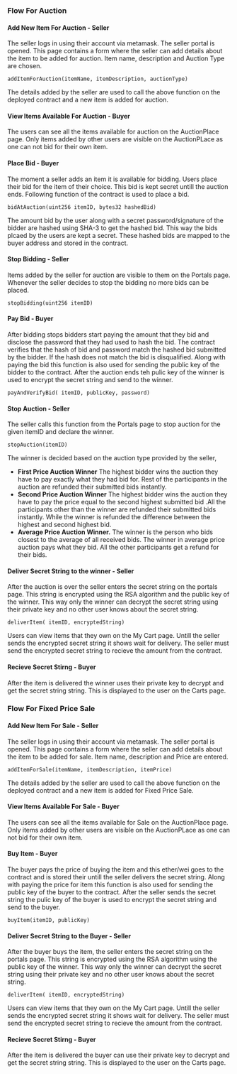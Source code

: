 
### Flow For Auction
#### Add New Item For Auction - Seller
The seller logs in using their account via metamask. The seller portal is opened. This page contains a form where the seller can add details about the item to be added for auction. Item name, description and Auction Type are chosen. 

    addItemForAuction(itemName, itemDescription, auctionType)
The details added by the seller are used to call the above function on the deployed contract and a new item is added for auction.   

#### View Items Available For Auction - Buyer

The users can see all the items available for auction on the AuctionPlace page. Only items added by other users are visible on the AuctionPLace as one can not bid for their own item.

#### Place Bid - Buyer

The moment a seller adds an item it is available for bidding. Users place their bid for the item of their choice. This bid is kept secret untill the auction ends. Following function of the contract is used to place a bid.

    bidAtAuction(uint256 itemID, bytes32 hashedBid)

The amount bid by the user along with a secret password/signature of the bidder are hashed using SHA-3 to get the hashed bid. This way the bids plcaed by the users are kept a secret. These hashed bids are mapped to the buyer address and stored in the contract. 

#### Stop Bidding - Seller

Items added by the seller for auction are visible to them on the Portals page. Whenever the seller decides to stop the bidding no more bids can be placed.

    stopBidding(uint256 itemID)

#### Pay Bid - Buyer

After bidding stops bidders start paying the amount that they bid and disclose the password that they had used to hash the bid. The contract verifies that the hash of bid and password match the hashed bid submitted by the bidder. If the hash does not match the bid is disqualified. Along with paying the bid this function is also used for sending the public key of the bidder to the contract. After the auction ends teh pulic key of the winner is used to encrypt the secret string and send to the winner. 

    payAndVerifyBid( itemID, publicKey, password)


#### Stop Auction - Seller

The seller calls this function from the Portals page to stop auction for the given itemID and declare the winner. 

    stopAuction(itemID) 

The winner is decided based on the auction type provided by the seller, 
- **First Price Auction Winner**
    The highest bidder wins the auction they have to pay exactly what they had bid for. Rest of the participants in the auction are refunded their submitted bids instantly.    
- **Second Price Auction Winner**
    The highest bidder wins the auction they have to pay the price equal to the second highest submitted bid .All the participants other than the winner are refunded their submitted bids instantly. While the winner is refunded the difference between the highest and second highest bid.    
- **Average Price Auction Winner.**
    The winner is the person who bids closest to the average of all received bids. The winner in average price auction pays what they bid. All the other participants get a refund for their bids.

#### Deliver Secret String to the winner - Seller

After the auction is over the seller enters the secret string on the portals page. This string is encrypted using the RSA algorithm and the public key of the winner. This way only the winner can decrypt the secret string using their private key and no other user knows about the secret string. 

    deliverItem( itemID, encryptedString)



Users can view items that they own on the My Cart page. Untill the seller sends the encrypted secret string it shows wait for delivery. The seller must send the encrypted secret string to recieve the amount from the contract. 

#### Recieve Secret Stirng - Buyer

After the item is delivered the winner uses their private key to decrypt and get the secret string string. This is displayed to the user on the Carts page.



### Flow For Fixed Price Sale
#### Add New Item For Sale - Seller
The seller logs in using their account via metamask. The seller portal is opened. This page contains a form where the seller can add details about the item to be added for sale. Item name, description and Price are entered. 

    addItemForSale(itemName, itemDescription, itemPrice)
    
The details added by the seller are used to call the above function on the deployed contract and a new item is added for Fixed Price Sale.   

#### View Items Available For Sale - Buyer

The users can see all the items available for Sale on the AuctionPlace page. Only items added by other users are visible on the AuctionPLace as one can not bid for their own item.

#### Buy Item - Buyer

The buyer pays the price of buying the item and this ether/wei goes to the contract and is stored their untill the seller delivers the secret string. Along with paying the price for item this function is also used for sending the public key of the buyer to the contract. After the seller sends the secret string  the pulic key of the buyer is used to encrypt the secret string and send to the buyer. 

    buyItem(itemID, publicKey)


#### Deliver Secret String to the Buyer - Seller

After the buyer buys the item, the seller enters the secret string on the portals page. This string is encrypted using the RSA algorithm using the public key of the winner. This way only the winner can decrypt the secret string using their private key and no other user knows about the secret string. 

    deliverItem( itemID, encryptedString)

Users can view items that they own on the My Cart page. Untill the seller sends the encrypted secret string it shows wait for delivery. The seller must send the encrypted secret string to recieve the amount from the contract. 

#### Recieve Secret Stirng - Buyer

After the item is delivered the buyer can use their private key to decrypt and get the secret string string. This is displayed to the user on the Carts page.


























































